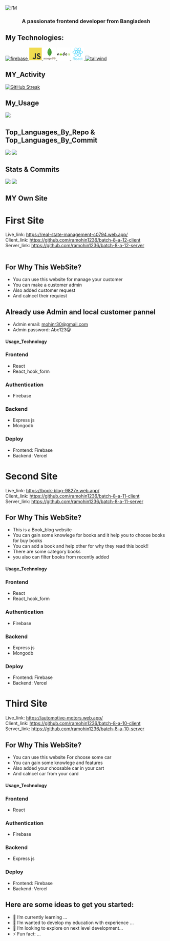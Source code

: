 
![I’M](https://github.com/ramohin1236/ramohin1236/assets/108376758/225dfcf1-4a0e-41c9-8ffe-5987e7a0ada0)




<h3 align="center">A passionate frontend developer from Bangladesh</h3>


<p align="left">
</p>

## My Technologies:

<p align="left" margin='44'> <a href="https://firebase.google.com/" target="_blank" rel="noreferrer"> <img src="https://www.vectorlogo.zone/logos/firebase/firebase-icon.svg" alt="firebase" width="40" height="40"/> </a> <a href="https://developer.mozilla.org/en-US/docs/Web/JavaScript" target="_blank" rel="noreferrer"> <img src="https://raw.githubusercontent.com/devicons/devicon/master/icons/javascript/javascript-original.svg" alt="javascript" width="40" height="40"/> </a> <a href="https://www.mongodb.com/" target="_blank" rel="noreferrer"> <img src="https://raw.githubusercontent.com/devicons/devicon/master/icons/mongodb/mongodb-original-wordmark.svg" alt="mongodb" width="40" height="40"/> </a> <a href="https://nodejs.org" target="_blank" rel="noreferrer"> <img src="https://raw.githubusercontent.com/devicons/devicon/master/icons/nodejs/nodejs-original-wordmark.svg" alt="nodejs" width="40" height="40"/> </a> <a href="https://reactjs.org/" target="_blank" rel="noreferrer"> <img src="https://raw.githubusercontent.com/devicons/devicon/master/icons/react/react-original-wordmark.svg" alt="react" width="40" height="40"/> </a> <a href="https://tailwindcss.com/" target="_blank" rel="noreferrer"> <img src="https://www.vectorlogo.zone/logos/tailwindcss/tailwindcss-icon.svg" alt="tailwind" width="40" height="40"/> </a> </p>


## MY_Activity
[![GitHub Streak](https://github-readme-streak-stats.herokuapp.com?user=ramohin1236&theme=merko&hide_border=true&border_radius=4.7&mode=weekly)](https://git.io/streak-stats)

## My_Usage
![](http://github-profile-summary-cards.vercel.app/api/cards/profile-details?username=ramohin1236&theme=algolia)

## Top_Languages_By_Repo                                          & Top_Languages_By_Commit
![](http://github-profile-summary-cards.vercel.app/api/cards/repos-per-language?username=ramohin1236&theme=algolia)           ![](http://github-profile-summary-cards.vercel.app/api/cards/most-commit-language?username=ramohin1236&theme=algolia)

## Stats                         & Commits
![](http://github-profile-summary-cards.vercel.app/api/cards/stats?username=ramohin1236&theme=algolia)          ![](http://github-profile-summary-cards.vercel.app/api/cards/productive-time?username=ramohin1236&theme=algolia&utcOffset=8)
 

## MY Own Site

# First Site
 Live_link: https://real-state-management-c0794.web.app/ <br/>
 Client_link: https://github.com/ramohin1236/batch-8-a-12-client <br/>
 Server_link:  https://github.com/ramohin1236/batch-8-a-12-server <br/> <br/>
 ## For Why This WebSite? <br/>
 * You can use this website for manage your customer
 * You can make a customer admin
 * Also added customer request
 * And calncel their requiest
 ## Already use Admin and local customer pannel
 *  Admin email: mohinr30@gmail.com
 *  Admin password: Abc123@
 #### Usage_Technology <br/>
 
 ### Frontend <br/>
 * React <br/>
 * React_hook_form <br/>
 ### Authentication <br/>
 * Firebase <br/>
 ### Backend <br/>
 * Express js <br/>
 * Mongodb <br/>
 ### Deploy <br/>
 * Frontend: Firebase <br/>
 * Backend: Vercel <br/>

 # Second Site
 Live_link:  https://book-blog-9827e.web.app/ <br/>
 Client_link: https://github.com/ramohin1236/batch-8-a-11-client <br/>
 Server_link: https://github.com/ramohin1236/batch-8-a-11-server <br/>
 
## For Why This WebSite? <br/>
 * This is a Book_blog website
 * You can gain some knowlege for books and it help you to choose books for buy books
 * You can add a book and help other for why they read this book!!
 * There are some category books
 * you also can filter books from recently added
 #### Usage_Technology <br/>
 
 ### Frontend <br/>
 * React <br/>
 * React_hook_form <br/>
 ### Authentication <br/>
 * Firebase <br/>
 ### Backend <br/>
 * Express js <br/>
 * Mongodb <br/>
 ### Deploy <br/>
 * Frontend: Firebase <br/>
 * Backend: Vercel <br/>


# Third Site
 Live_link: https://automotive-motors.web.app/ <br/>
 Client_link: https://github.com/ramohin1236/batch-8-a-10-client <br/>
 Server_link: https://github.com/ramohin1236/batch-8-a-10-server <br/>
## For Why This WebSite? <br/>
 * You can use this website For choose some car
 * You can gain some knowlege and features 
 * Also added your choosable car in your cart
 * And calncel car from your card
 #### Usage_Technology <br/>
 
 ### Frontend <br/>
 * React <br/>
 
 ### Authentication <br/>
 * Firebase <br/>
 ### Backend <br/>
 * Express js <br/>
 ### Deploy <br/>
 * Frontend: Firebase <br/>
 * Backend: Vercel <br/>

 
## Here are some ideas to get you started:
- 🌱 I’m currently learning ...
- 🔭 I’m wanted to develop my education with experience ...
- 👯 I’m looking to explore on next level development...
- ⚡ Fun fact: ...

